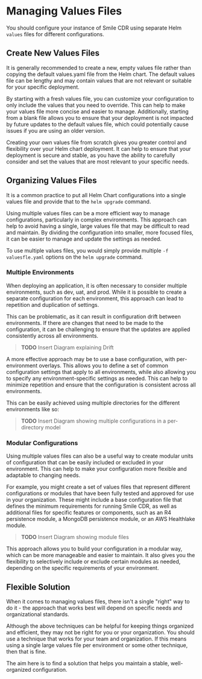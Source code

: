 # Managing Values Files
You should configure your instance of Smile CDR using separate Helm `values` files for different configurations.

## Create New Values Files
It is generally recommended to create a new, empty values file rather than copying the default values.yaml file from the Helm chart. The default values file can be lengthy and may contain values that are not relevant or suitable for your specific deployment.

By starting with a fresh values file, you can customize your configuration to only include the values that you need to override. This can help to make your values file more concise and easier to manage. Additionally, starting from a blank file allows you to ensure that your deployment is not impacted by future updates to the default values file, which could potentially cause issues if you are using an older version.

Creating your own values file from scratch gives you greater control and flexibility over your Helm chart deployment. It can help to ensure that your deployment is secure and stable, as you have the ability to carefully consider and set the values that are most relevant to your specific needs.

## Organizing Values Files
It is a common practice to put all Helm Chart configurations into a single values file and provide that to the `helm upgrade` command.

Using multiple values files can be a more efficient way to manage configurations, particularly in complex environments. This approach can help to avoid having a single, large values file that may be difficult to read and maintain. By dividing the configuration into smaller, more focused files, it can be easier to manage and update the settings as needed.

To use multiple values files, you would simply provide multiple `-f valuesfle.yaml` options on the `helm upgrade` command.

### Multiple Environments
When deploying an application, it is often necessary to consider multiple environments, such as dev, uat, and prod. While it is possible to create a separate configuration for each environment, this approach can lead to repetition and duplication of settings.

This can be problematic, as it can result in configuration drift between environments. If there are changes that need to be made to the configuration, it can be challenging to ensure that the updates are applied consistently across all environments.

>**TODO** Insert Diagram explaining Drift

A more effective approach may be to use a base configuration, with per-environment overlays. This allows you to define a set of common configuration settings that apply to all environments, while also allowing you to specify any environment-specific settings as needed. This can help to minimize repetition and ensure that the configuration is consistent across all environments.

This can be easily achieved using multiple directories for the different environments like so:
>**TODO** Insert Diagram showing multiple configurations in a per-directory model

### Modular Configurations
Using multiple values files can also be a useful way to create modular units of configuration that can be easily included or excluded in your environment. This can help to make your configuration more flexible and adaptable to changing needs.

For example, you might create a set of values files that represent different configurations or modules that have been fully tested and approved for use in your organization. These might include a base configuration file that defines the minimum requirements for running Smile CDR, as well as additional files for specific features or components, such as an R4 persistence module, a MongoDB persistence module, or an AWS Healthlake module.

>**TODO** Insert Diagram showing module files

This approach allows you to build your configuration in a modular way, which can be more manageable and easier to maintain. It also gives you the flexibility to selectively include or exclude certain modules as needed, depending on the specific requirements of your environment.

## Flexible Solution
When it comes to managing values files, there isn't a single "right" way to do it - the approach that works best will depend on specific needs and organizational standards.

Although the above techniques can be helpful for keeping things organized and efficient, they may not be right for you or your organization. You should use a technique that works for your team and organization. If this means using a single large values file per environment or some other technique, then that is fine.

The aim here is to find a solution that helps you maintain a stable, well-organized configuration.
